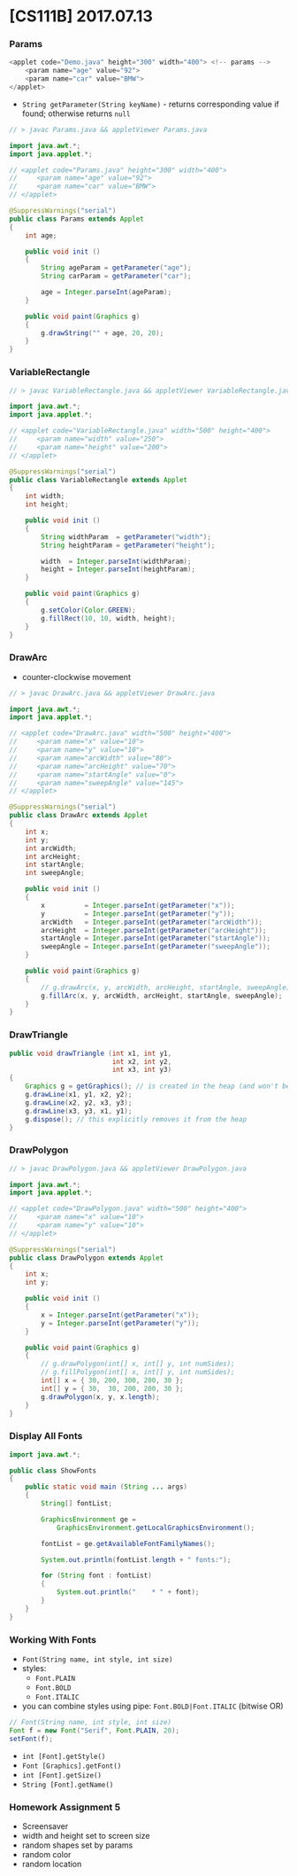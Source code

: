 # [CS111B] 2017.07.13

### Params

```java
<applet code="Demo.java" height="300" width="400"> <!-- params -->
    <param name="age" value="92">
    <param name="car" value="BMW">
</applet>
```

* `String getParameter(String keyName)` - returns corresponding value if found; otherwise returns `null`

```java
// > javac Params.java && appletViewer Params.java

import java.awt.*;
import java.applet.*;

// <applet code="Params.java" height="300" width="400">
//     <param name="age" value="92">
//     <param name="car" value="BMW">
// </applet>

@SuppressWarnings("serial")
public class Params extends Applet
{
    int age;

    public void init ()
    {
        String ageParam = getParameter("age");
        String carParam = getParameter("car");

        age = Integer.parseInt(ageParam);
    }

    public void paint(Graphics g)
    {
        g.drawString("" + age, 20, 20);
    }
}

```

### VariableRectangle

```java
// > javac VariableRectangle.java && appletViewer VariableRectangle.java

import java.awt.*;
import java.applet.*;

// <applet code="VariableRectangle.java" width="500" height="400">
//     <param name="width" value="250">
//     <param name="height" value="200">
// </applet>

@SuppressWarnings("serial")
public class VariableRectangle extends Applet
{
    int width;
    int height;

    public void init ()
    {
        String widthParam  = getParameter("width");
        String heightParam = getParameter("height");

        width  = Integer.parseInt(widthParam);
        height = Integer.parseInt(heightParam);
    }

    public void paint(Graphics g)
    {
        g.setColor(Color.GREEN);
        g.fillRect(10, 10, width, height);
    }
}
```

### DrawArc

* counter-clockwise movement

```java
// > javac DrawArc.java && appletViewer DrawArc.java

import java.awt.*;
import java.applet.*;

// <applet code="DrawArc.java" width="500" height="400">
//     <param name="x" value="10">
//     <param name="y" value="10">
//     <param name="arcWidth" value="80">
//     <param name="arcHeight" value="70">
//     <param name="startAngle" value="0">
//     <param name="sweepAngle" value="145">
// </applet>

@SuppressWarnings("serial")
public class DrawArc extends Applet
{
    int x;
    int y;
    int arcWidth;
    int arcHeight;
    int startAngle;
    int sweepAngle;

    public void init ()
    {
        x          = Integer.parseInt(getParameter("x"));
        y          = Integer.parseInt(getParameter("y"));
        arcWidth   = Integer.parseInt(getParameter("arcWidth"));
        arcHeight  = Integer.parseInt(getParameter("arcHeight"));
        startAngle = Integer.parseInt(getParameter("startAngle"));
        sweepAngle = Integer.parseInt(getParameter("sweepAngle"));
    }

    public void paint(Graphics g)
    {
        // g.drawArc(x, y, arcWidth, arcHeight, startAngle, sweepAngle);
        g.fillArc(x, y, arcWidth, arcHeight, startAngle, sweepAngle);
    }
}
```

### DrawTriangle

```java
public void drawTriangle (int x1, int y1,
                          int x2, int y2,
                          int x3, int y3)
{
    Graphics g = getGraphics(); // is created in the heap (and won't be cleaned up by garbage collection)
    g.drawLine(x1, y1, x2, y2);
    g.drawLine(x2, y2, x3, y3);
    g.drawLine(x3, y3, x1, y1);
    g.dispose(); // this explicitly removes it from the heap
}
```

### DrawPolygon

```java
// > javac DrawPolygon.java && appletViewer DrawPolygon.java

import java.awt.*;
import java.applet.*;

// <applet code="DrawPolygon.java" width="500" height="400">
//     <param name="x" value="10">
//     <param name="y" value="10">
// </applet>

@SuppressWarnings("serial")
public class DrawPolygon extends Applet
{
    int x;
    int y;

    public void init ()
    {
        x = Integer.parseInt(getParameter("x"));
        y = Integer.parseInt(getParameter("y"));
    }

    public void paint(Graphics g)
    {
        // g.drawPolygon(int[] x, int[] y, int numSides);
        // g.fillPolygon(int[] x, int[] y, int numSides);
        int[] x = { 30, 200, 300, 200, 30 };
        int[] y = { 30,  30, 200, 200, 30 };
        g.drawPolygon(x, y, x.length);
    }
}
```

### Display All Fonts

```java
import java.awt.*;

public class ShowFonts
{
    public static void main (String ... args)
    {
        String[] fontList;

        GraphicsEnvironment ge =
            GraphicsEnvironment.getLocalGraphicsEnvironment();

        fontList = ge.getAvailableFontFamilyNames();

        System.out.println(fontList.length + " fonts:");

        for (String font : fontList)
        {
            System.out.println("    * " + font);
        }
    }
}
```

### Working With Fonts

* `Font(String name, int style, int size)`
* styles:
    * `Font.PLAIN`
    * `Font.BOLD`
    * `Font.ITALIC`
* you can combine styles using pipe: `Font.BOLD|Font.ITALIC` (bitwise OR)

```java
// Font(String name, int style, int size)
Font f = new Font("Serif", Font.PLAIN, 20);
setFont(f);
```

* `int [Font].getStyle()`
* `Font [Graphics].getFont()`
* `int [Font].getSize()`
* `String [Font].getName()`

### Homework Assignment 5

* Screensaver
* width and height set to screen size
* random shapes set by params
* random color
* random location
